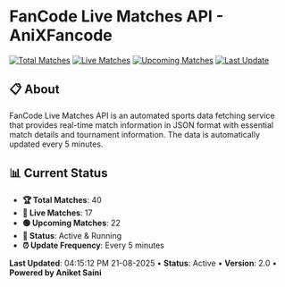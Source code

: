 # FanCode Live Matches API - AniXFancode

[![Total Matches](https://img.shields.io/badge/Total%20Matches-40-blue)](https://github.com/AniketSainiOp/AniXFancode)
[![Live Matches](https://img.shields.io/badge/Live%20Matches-17-red)](https://github.com/AniketSainiOp/AniXFancode)
[![Upcoming Matches](https://img.shields.io/badge/Upcoming%20Matches-22-green)](https://github.com/AniketSainiOp/AniXFancode)
[![Last Update](https://img.shields.io/badge/Last%20Update-04%3A15%3A12%20PM%2021-08-2025-orange)](https://github.com/AniketSainiOp/AniXFancode)

## 📋 About

FanCode Live Matches API is an automated sports data fetching service that provides real-time match information in JSON format with essential match details and tournament information. The data is automatically updated every 5 minutes.

## 📊 Current Status

- **🏆 Total Matches**: 40
- **🔴 Live Matches**: 17
- **🟢 Upcoming Matches**: 22
- **📡 Status**: Active & Running
- **⏰ Update Frequency**: Every 5 minutes

**Last Updated**: 04:15:12 PM 21-08-2025 • **Status**: Active • **Version**: 2.0 • **Powered by Aniket Saini**
